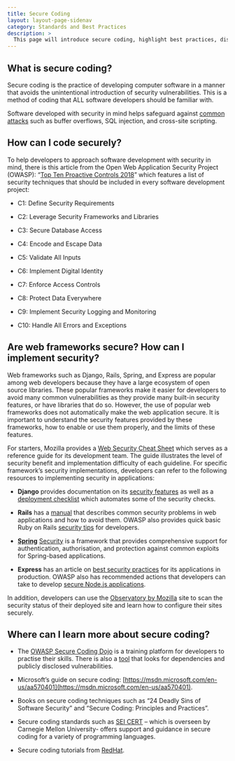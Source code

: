 ```yaml
--- 
title: Secure Coding 
layout: layout-page-sidenav
category: Standards and Best Practices 
description: > 
  This page will introduce secure coding, highlight best practices, discuss security aspects of popular frameworks and finally, share some resources that developers can use to improve their secure coding skills.
--- 
```

## **What is secure coding?**

Secure coding is the practice of developing computer software in a manner that avoids the unintentional introduction of security vulnerabilities. This is a method of coding that ALL software developers should be familiar with.

Software developed with security in mind helps safeguard against [common attacks](https://owasp.org/www-project-top-ten/) such as buffer overflows, SQL injection, and cross-site scripting.

  

## **How can I code securely?**

To help developers to approach software development with security in mind, there is this article from the Open Web Application Security Project (OWASP): “[Top Ten Proactive Controls 2018](https://owasp.org/www-project-proactive-controls/)” which features a list of security techniques that should be included in every software development project:

*   C1: Define Security Requirements
    
*   C2: Leverage Security Frameworks and Libraries
    
*   C3: Secure Database Access
    
*   C4: Encode and Escape Data
    
*   C5: Validate All Inputs
    
*   C6: Implement Digital Identity
    
*   C7: Enforce Access Controls
    
*   C8: Protect Data Everywhere
    
*   C9: Implement Security Logging and Monitoring
    
*   C10: Handle All Errors and Exceptions
    

  

## **Are web frameworks secure? How can I implement security?**

Web frameworks such as Django, Rails, Spring, and Express are popular among web developers because they have a large ecosystem of open source libraries. These popular frameworks make it easier for developers to avoid many common vulnerabilities as they provide many built-in security features, or have libraries that do so. However, the use of popular web frameworks does not automatically make the web application secure. It is important to understand the security features provided by these frameworks, how to enable or use them properly, and the limits of these features.

For starters, Mozilla provides a [Web Security Cheat Sheet](https://infosec.mozilla.org/guidelines/web_security) which serves as a reference guide for its development team. The guide illustrates the level of security benefit and implementation difficulty of each guideline. For specific framework’s security implementations, developers can refer to the following resources to implementing security in applications:

*   **Django** provides documentation on its [security features](https://docs.djangoproject.com/en/3.1/topics/security/) as well as a [deployment checklist](https://docs.djangoproject.com/en/3.1/howto/deployment/checklist/) which automates some of the security checks.
    
*   **Rails** has a [manual](https://guides.rubyonrails.org/security.html) that describes common security problems in web applications and how to avoid them. OWASP also provides quick basic Ruby on Rails [security tips](https://cheatsheetseries.owasp.org/cheatsheets/Ruby_on_Rails_Cheat_Sheet.html) for developers.
    
*   **[Spring](https://docs.spring.io/spring-security/site/docs/current/reference/html5/)** [Security](https://docs.spring.io/spring-security/site/docs/current/reference/html5/) is a framework that provides comprehensive support for authentication, authorisation, and protection against common exploits for Spring-based applications.
    
*   **Express** has an article on [best security practices](https://expressjs.com/en/advanced/best-practice-security.html) for its applications in production. OWASP also has recommended actions that developers can take to develop [secure Node.js applications](https://cheatsheetseries.owasp.org/cheatsheets/Nodejs_Security_Cheat_Sheet.html).
    

In addition, developers can use the [Observatory by Mozilla](https://observatory.mozilla.org/) site to scan the security status of their deployed site and learn how to configure their sites securely.

  

## **Where can I learn more about secure coding?**

*   The [OWASP Secure Coding Dojo](https://owasp.org/www-project-secure-coding-dojo/) is a training platform for developers to  practise their skills. There is also a [tool](https://owasp.org/www-project-dependency-check/) that looks for dependencies and publicly disclosed vulnerabilities.
    
*   Microsoft’s guide on secure coding: [https://msdn.microsoft.com/en-us/aa570401](https://msdn.microsoft.com/en-us/aa570401).
    
*   Books on secure coding techniques such as “24 Deadly Sins of Software Security” and “Secure Coding: Principles and Practices”.
    
*   Secure coding standards such as [SEI CERT](https://wiki.sei.cmu.edu/confluence/display/seccode/SEI+CERT+Coding+Standards) – which is overseen by Carnegie Mellon University- offers support and guidance in secure coding for a variety of programming languages.
    
*   Secure coding tutorials from [RedHat](https://developers.redhat.com/topics/secure-coding).
